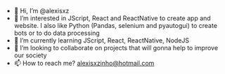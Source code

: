 - 👋 Hi, I’m @alexisxz
- 👀 I’m interested in JScript, React and ReactNative to create app and website. I also like Python (Pandas, selenium and pyautogui) to create bots or to do data processing
- 🌱 I’m currently learning JScript, React, ReactNative, NodeJS
- 💞️ I’m looking to collaborate on projects that will gonna help to improve our society
- 📫 How to reach me? alexisxzinho@hotmail.com

<!---
alexisxz/alexisxz is a ✨ special ✨ repository because its `README.md` (this file) appears on your GitHub profile.
You can click the Preview link to take a look at your changes.
--->
